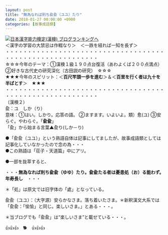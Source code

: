 ```yaml
---
layout: post
title: "無為なれば則ち兪兪（ユユ）たり"
date: 2018-01-27 00:00:00 +0900
categories: [故事成語類]
---
```


[![](/syuusyuu9701/assets/images/無為なれば則ち兪兪（ユユ）たり-br_c_3028_1.gif)](http://blog.with2.net/link.php?1659096:3028 "日本漢字能力検定(漢検) ブログランキングへ")[日本漢字能力検定(漢検) ブログランキングへ](http://blog.with2.net/link.php?1659096:3028)  
＜漢字の学習の大禁忌は作輟なり＞　＜一跌を経れば一知を長ず＞  
・・・・・・・・・・・・・・・・・・・・・・・・・・・・・・・・・・・・・・・・・・・・・・・・・・・・・・・・・  
☆☆☆今年のテーマ：①漢検１級１９０点台復活（あわよくば２００点満点）　②好きな古代史の研究深化（古田説の研究）　☆☆☆  
★★★今年のスピリット：＜**百尺竿頭一歩を進む**＞＆＜**百里を行く者は九十を半ばとす**＞　★★★  
・・・・・・・・・・・・・・・・・・・・・・・・・・・・・・・・・・・・・・・・・・・・・・・・・・・・・・・・・  
（漢検２）  
兪：ユ　しか（り）  
意味：①はい。しかり。応答の語。 ②ますます。いよいよ。類）愈(ユ) ③安らぐ。やわらぐ。「**兪兪**」  
「兪」から始まる言葉▲兪り(しか－り)  
  
●「兪兪（ユユ）」という熟語自体は記事にしてましたが、故事成語類としては記事化していなかったので念の為・・・  
●この熟語は「荘子・天道篇」中にアリ。  
  
●一部を抜萃すると、  
  
・・・**無為なれば則ち兪兪（ゆゆ）たり。兪兪たる者は憂患処（お）る能わず。年寿長し**　・・・  
  
＊「処」は原文では旧字体の「處」となっている。  
  
  
兪兪（ユユ）：（大字源）安らかなさま。落ち着いたさま。＊新釈漢文大系では「兪兪：「愉愉」と同じ。楽しいさま。」とある・・・。  
  
＊当ブログでも「兪兪」は“楽しいさま”と載せている・・・。  
  
👍👍👍　🐕　👍👍👍